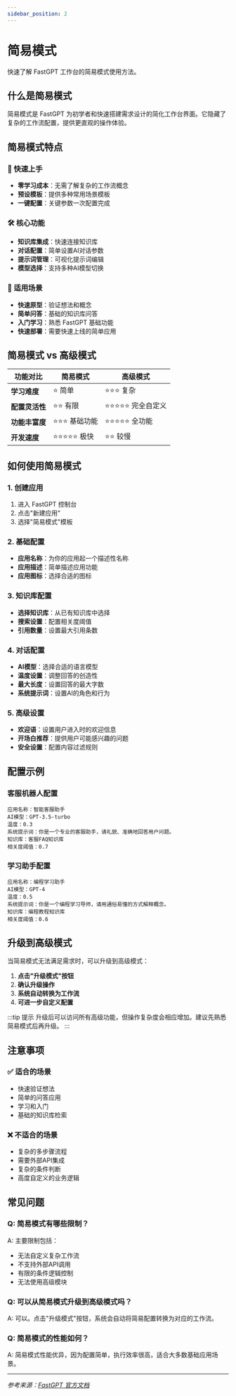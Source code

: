 ```yaml
---
sidebar_position: 2
---
```


# 简易模式

快速了解 FastGPT 工作台的简易模式使用方法。

## 什么是简易模式

简易模式是 FastGPT 为初学者和快速搭建需求设计的简化工作台界面。它隐藏了复杂的工作流配置，提供更直观的操作体验。

## 简易模式特点

### 🎯 快速上手
- **零学习成本**：无需了解复杂的工作流概念
- **预设模板**：提供多种常用场景模板
- **一键配置**：关键参数一次配置完成

### 🛠️ 核心功能
- **知识库集成**：快速连接知识库
- **对话配置**：简单设置AI对话参数
- **提示词管理**：可视化提示词编辑
- **模型选择**：支持多种AI模型切换

### 📱 适用场景
- **快速原型**：验证想法和概念
- **简单问答**：基础的知识库问答
- **入门学习**：熟悉 FastGPT 基础功能
- **快速部署**：需要快速上线的简单应用

## 简易模式 vs 高级模式

| 功能对比 | 简易模式 | 高级模式 |
|---------|---------|---------|
| **学习难度** | ⭐ 简单 | ⭐⭐⭐ 复杂 |
| **配置灵活性** | ⭐⭐ 有限 | ⭐⭐⭐⭐⭐ 完全自定义 |
| **功能丰富度** | ⭐⭐⭐ 基础功能 | ⭐⭐⭐⭐⭐ 全功能 |
| **开发速度** | ⭐⭐⭐⭐⭐ 极快 | ⭐⭐ 较慢 |

## 如何使用简易模式

### 1. 创建应用
1. 进入 FastGPT 控制台
2. 点击"新建应用"
3. 选择"简易模式"模板

### 2. 基础配置
- **应用名称**：为你的应用起一个描述性名称
- **应用描述**：简单描述应用功能
- **应用图标**：选择合适的图标

### 3. 知识库配置
- **选择知识库**：从已有知识库中选择
- **搜索设置**：配置相关度阈值
- **引用数量**：设置最大引用条数

### 4. 对话配置
- **AI模型**：选择合适的语言模型
- **温度设置**：调整回答的创造性
- **最大长度**：设置回答的最大字数
- **系统提示词**：设置AI的角色和行为

### 5. 高级设置
- **欢迎语**：设置用户进入时的欢迎信息
- **开场白推荐**：提供用户可能感兴趣的问题
- **安全设置**：配置内容过滤规则

## 配置示例

### 客服机器人配置
```
应用名称：智能客服助手
AI模型：GPT-3.5-turbo
温度：0.3
系统提示词：你是一个专业的客服助手，请礼貌、准确地回答用户问题。
知识库：客服FAQ知识库
相关度阈值：0.7
```

### 学习助手配置
```
应用名称：编程学习助手
AI模型：GPT-4
温度：0.5
系统提示词：你是一个编程学习导师，请用通俗易懂的方式解释概念。
知识库：编程教程知识库
相关度阈值：0.6
```

## 升级到高级模式

当简易模式无法满足需求时，可以升级到高级模式：

1. **点击"升级模式"按钮**
2. **确认升级操作**
3. **系统自动转换为工作流**
4. **可进一步自定义配置**

:::tip 提示
升级后可以访问所有高级功能，但操作复杂度会相应增加。建议先熟悉简易模式后再升级。
:::

## 注意事项

### ✅ 适合的场景
- 快速验证想法
- 简单的问答应用
- 学习和入门
- 基础的知识库检索

### ❌ 不适合的场景
- 复杂的多步骤流程
- 需要外部API集成
- 复杂的条件判断
- 高度自定义的业务逻辑

## 常见问题

### Q: 简易模式有哪些限制？
A: 主要限制包括：
- 无法自定义复杂工作流
- 不支持外部API调用
- 有限的条件逻辑控制
- 无法使用高级模块

### Q: 可以从简易模式升级到高级模式吗？
A: 可以。点击"升级模式"按钮，系统会自动将简易配置转换为对应的工作流。

### Q: 简易模式的性能如何？
A: 简易模式性能优异，因为配置简单，执行效率很高，适合大多数基础应用场景。

---

*参考来源：[FastGPT 官方文档](https://doc.fastgpt.cn/docs/introduction/guide/dashboard/basic-mode)*
